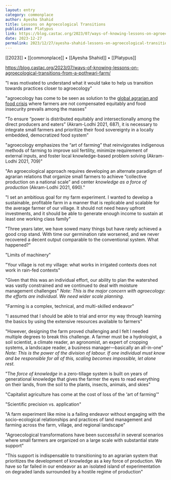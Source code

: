 ```yaml
---
layout: entry
category: commonplace
author: Ayesha Shahid
title: Lessons on Agroecological Transitions
publication: Platypus
link: https://blog.castac.org/2023/07/ways-of-knowing-lessons-on-agroecological-transitions-from-a-pothwari-farm/
date: 2023-12-27
permalink: 2023/12/27/ayesha-shahid-lessons-on-agroecological-transitions
---
```


[[2023]] • [[commonplace]] • [[Ayesha Shahid]] • [[Platypus]]

https://blog.castac.org/2023/07/ways-of-knowing-lessons-on-agroecological-transitions-from-a-pothwari-farm/

"I was motivated to understand what it would take to help us transition towards practices closer to agroecology"

"agroecology has come to be seen as solution to the [global agrarian and food crisis](https://www.theguardian.com/global-development/2022/oct/06/invest-in-small-farmers-or-world-will-face-regular-food-crises-says-un-agency-chief) where farmers are not compensated equitably and food insecurity prevails among the masses"

"To ensure “power is distributed equitably and intersectionally among the direct producers and eaters” (Akram-Lodhi 2021, 687), it is necessary to integrate small farmers and prioritize their food sovereignty in a locally embedded, democratized food system"

"agroecology emphasizes the “art of farming” that reinvigorates indigenous methods of farming to improve soil fertility, minimize requirement of external inputs, and foster local knowledge-based problem solving (Akram-Lodhi 2021, 709)"

"An agroecological approach requires developing an alternate paradigm of agrarian relations that organize small farmers to achieve “collective production on a national scale” and center *knowledge as a force of production* (Akram-Lodhi 2021, 690)."

"I set an ambitious goal for my farm experiment. I wanted to develop a sustainable, profitable farm in a manner that is replicable and scalable for the average farmer of our village. It should not need heavy upfront investments, and it should be able to generate enough income to sustain at least one working class family"

"Three years later, we have sowed many things but have rarely achieved a good crop stand. With time our germination rate worsened, and we never recovered a decent output comparable to the conventional system. What happened?"

"Limits of machinery"

"Your village is not my village: what works in irrigated contexts does not work in rain-fed contexts"

"Given that this was an individual effort, our ability to plan the watershed was vastly constrained and we continued to deal with moisture management challenges"
*Note: This is the major concern with agroecology: the efforts are *individual*. We need wider scale planning.*


"Farming is a complex, technical, and multi-skilled endeavor"

"I assumed that I should be able to trial and error my way through learning the basics by using the extensive resources available to farmers"

"However, designing the farm proved challenging and I felt I needed multiple degrees to break this challenge. A farmer must be a hydrologist, a soil scientist, a climate reader, an agronomist, an expert of cropping systems, a landscape reader, a business manager—basically an all-in-one"
*Note: This is the power of the division of labour. If one individual must know and be responsible for all of this, scaling becomes impossible, let alone rest.*


"The *force of knowledge* in a zero-tillage system is built on years of generational knowledge that gives the farmer the eyes to read everything on their lands, from the soil to the plants, insects, animals, and skies"

"Capitalist agriculture has come at the cost of loss of the ‘art of farming’"

"Scientific precision vs. application"

"A farm experiment like mine is a failing endeavor without engaging with the socio-ecological relationships and practices of land management and farming across the farm, village, and regional landscape"

"Agroecological transformations have been successful in several scenarios where small farmers are organized on a large scale with substantial state support"

"This support is indispensable to transitioning to an agrarian system that prioritizes the development of knowledge as a key force of production. We have so far failed in our endeavor as an isolated island of experimentation on degraded lands surrounded by a hostile regime of production"
